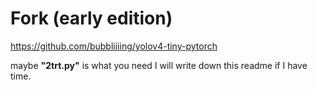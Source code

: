 # Fork (early edition)
https://github.com/bubbliiiing/yolov4-tiny-pytorch

maybe **"2trt.py"** is what you need 
I will write down this readme if I have time.
